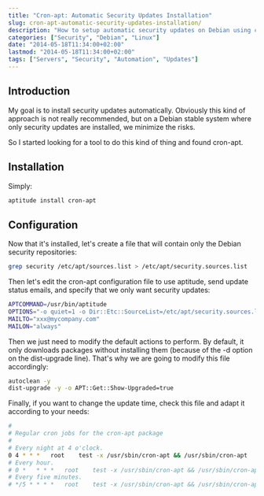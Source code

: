```yaml
---
title: "Cron-apt: Automatic Security Updates Installation"
slug: cron-apt-automatic-security-updates-installation/
description: "How to setup automatic security updates on Debian using cron-apt"
categories: ["Security", "Debian", "Linux"]
date: "2014-05-18T11:34:00+02:00"
lastmod: "2014-05-18T11:34:00+02:00"
tags: ["Servers", "Security", "Automation", "Updates"]
---
```


## Introduction

My goal is to install security updates automatically. Obviously this kind of approach is not really recommended, but on a Debian stable system where only security updates are installed, we minimize the risks.

So I started looking for a tool to do this kind of thing and found cron-apt.

## Installation

Simply:

```bash
aptitude install cron-apt
```

## Configuration

Now that it's installed, let's create a file that will contain only the Debian security repositories:

```bash
grep security /etc/apt/sources.list > /etc/apt/security.sources.list
```

Then let's edit the cron-apt configuration file to use aptitude, send update status emails, and specify that we only want security updates:

``` bash
APTCOMMAND=/usr/bin/aptitude
OPTIONS="-o quiet=1 -o Dir::Etc::SourceList=/etc/apt/security.sources.list"
MAILTO="xxx@mycompany.com"
MAILON="always"
```

Then we just need to modify the default actions to perform. By default, it only downloads packages without installing them (because of the -d option on the dist-upgrade line). That's why we are going to modify this file accordingly:

``` bash
autoclean -y
dist-upgrade -y -o APT::Get::Show-Upgraded=true
```

Finally, if you want to change the update time, check this file and adapt it according to your needs:

``` bash
#
# Regular cron jobs for the cron-apt package
#
# Every night at 4 o'clock.
0 4	* * *	root	test -x /usr/sbin/cron-apt && /usr/sbin/cron-apt
# Every hour.
# 0 *	* * *	root	test -x /usr/sbin/cron-apt && /usr/sbin/cron-apt /etc/cron-apt/config2
# Every five minutes.
# */5 *	* * *	root	test -x /usr/sbin/cron-apt && /usr/sbin/cron-apt /etc/cron-apt/config2
```
